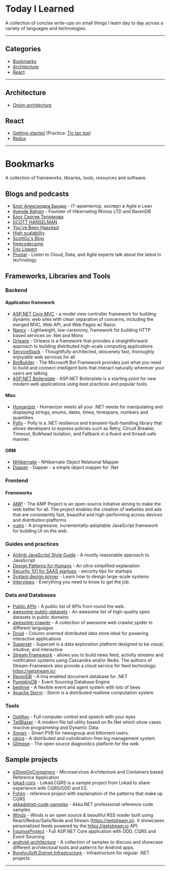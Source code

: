 # Today I Learned
A collection of concise write-ups on small things I learn day to day across a variety of languages and technologies.

---

## Categories

* [Bookmarks](#bookmarks)
* [Architecture](#architecture)
* [React](#react)

---

## Architecture

- [Onion architecture]()

## React

- [Getting-started](articles/react.md) (Practice: [Tic tac toe](practice/react/redux-sample))
- [Redux]()

---
# Bookmarks

A collection of frameworks, libraries, tools, resources and software.

## Blogs and podcasts
 - [Блог Александра Бындю](http://blog.byndyu.ru/) - IT-архитектор, эксперт в Agile и Lean
 - [Ayende Rahien](https://ayende.com/blog/) - Founder of Hibernating Rhinos LTD and RavenDB
 - [Блог Сергея Теплякова](http://sergeyteplyakov.blogspot.co.uk/)
 - [SCOTT HANSELMAN](https://www.hanselman.com/blog/)
 - [You've Been Haacked](http://haacked.com/)
 - [High scalability](http://highscalability.com/)
 - [ScottGu's Blog](https://weblogs.asp.net/scottgu)
 - [freecodecamp](https://medium.freecodecamp.com/)
 - [Eric Lippert](https://ericlippert.com/)
 - [Pivotal](https://content.pivotal.io/podcasts) - Listen to Cloud, Data, and Agile experts talk about the latest in technology.

## Frameworks, Libraries and Tools
### Backend
#### Application framework
 - [ASP.NET Core MVC](https://github.com/aspnet/Mvc) -  a model view controller framework for building dynamic web sites with clean separation of concerns, including the merged MVC, Web API, and Web Pages w/ Razor.
 - [Nancy](https://github.com/NancyFx/Nancy) - Lightweight, low-ceremony, framework for building HTTP based services on .Net and Mono
 - [Orleans](https://github.com/dotnet/orleans) - Orleans is a framework that provides a straightforward approach to building distributed high-scale computing applications
 - [ServiceStack](https://github.com/ServiceStack/ServiceStack) - Thoughtfully architected, obscenely fast, thoroughly enjoyable web services for all 
 - [BotBuilder](https://github.com/Microsoft/BotBuilder) - The Microsoft Bot Framework provides just what you need to build and connect intelligent bots that interact naturally wherever your users are talking
 - [ASP.NET Boilerplate](https://github.com/aspnetboilerplate/aspnetboilerplate) - ASP.NET Boilerplate is a starting point for new modern web applications using best practices and popular tools.

#### Misc
 - [Humanizer](https://github.com/Humanizr/Humanizer) - Humanizer meets all your .NET needs for manipulating and displaying strings, enums, dates, times, timespans, numbers and quantities 
 - [Polly](https://github.com/App-vNext/Polly) - Polly is a .NET resilience and transient-fault-handling library that allows developers to express policies such as Retry, Circuit Breaker, Timeout, Bulkhead Isolation, and Fallback in a fluent and thread-safe manner.

#### ORM
 - [NHibernate](https://github.com/nhibernate/nhibernate-core) - NHibernate Object Relational Mapper
 - [Dapper](https://github.com/StackExchange/Dapper) - Dapper - a simple object mapper for .Net

### Frontend
#### Frameworks
 - [AMP](https://github.com/ampproject/amphtml) - The AMP Project is an open-source initiative aiming to make the web better for all. The project enables the creation of websites and ads that are consistently fast, beautiful and high-performing across devices and distribution platforms
 - [vuejs](https://github.com/vuejs/vue) - A progressive, incrementally-adoptable JavaScript framework for building UI on the web.

### Guides and practices
 - [Airbnb JavaScript Style Guide](https://github.com/airbnb/javascript) - A mostly reasonable approach to JavaScript
 - [Design Patterns for Humans](https://github.com/kamranahmedse/design-patterns-for-humans) - An ultra-simplified explanation
 - [Security 101 for SAAS startups](https://github.com/forter/security-101-for-saas-startups) - security tips for startups
 - [System design primer](https://github.com/donnemartin/system-design-primer) - Learn how to design large-scale systems
 - [Interviews](https://github.com/kdn251/interviews) - Everything you need to know to get the job.

### Data and Databases 
 - [Public APIs](https://github.com/abhishekbanthia/Public-APIs) - A public list of APIs from round the web.
 - [awesome-public-datasets](https://github.com/caesar0301/awesome-public-datasets) - An awesome list of high-quality open datasets in public domains 
 - [awesome-crawler](https://github.com/BruceDone/awesome-crawler) - A collection of awesome web crawler,spider in different languages
 - [Druid](https://github.com/druid-io/druid) - Column oriented distributed data store ideal for powering interactive applications 
 - [Superset](https://github.com/airbnb/superset) - Superset is a data exploration platform designed to be visual, intuitive, and interactive
 - [Stream Framework](https://github.com/tschellenbach/Stream-Framework) - allows you to build news feed, activity streams and notification systems using Cassandra and/or Redis. The authors of Stream-Framework also provide a cloud service for feed technology: https://getstream.io/
 - [RavenDB](https://github.com/ravendb/ravendb) - A linq enabled document database for .NET
 - [PumpkinDB](https://github.com/PumpkinDB/PumpkinDB) - Event Sourcing Database Engine
 - [beehive](https://github.com/muesli/beehive) - A flexible event and agent system with lots of bees
 - [Apache Storm](https://github.com/apache/storm) - Storm is a distributed realtime computation system

### Tools
 - [OptiKey](https://github.com/OptiKey/OptiKey) - Full computer control and speech with your eyes 
 - [TailBlazer](https://github.com/RolandPheasant/TailBlazer) - A modern file tail utility based on Rx.Net which show cases reactive programming and Dynamic Data
 - [Sonarr](https://github.com/Sonarr/Sonarr) - Smart PVR for newsgroup and bittorrent users.
 - [oklog](https://github.com/oklog/oklog) - A distributed and coördination-free log management system
 - [Glimpse](https://github.com/Glimpse/Glimpse) - The open source diagnostics platform for the web

## Sample projects
- [eShopOnContainers](https://github.com/dotnet-architecture/eShopOnContainers) - Microservices Architecture and Containers based Reference Application
- [lokad-cqrs](https://github.com/Lokad/lokad-cqrs) - Lokad.CQRS is a sample project from Lokad to share experience with CQRS/DDD and ES.
- [Fohjin](https://github.com/MarkNijhof/Fohjin) - reference project with explaination of the patterns that make up CQRS
- [akkadotnet-code-samples](https://github.com/petabridge/akkadotnet-code-samples) - Akka.NET professional reference code samples
- [Winds](https://github.com/GetStream/Winds) - Winds is an open source & beautiful RSS reader built using React/Redux/Sails/Node and Stream (https://getstream.io). It showcases personalized feeds powered by the https://getstream.io API.
- [EquinoxProject](https://github.com/EduardoPires/EquinoxProject) - Full ASP.NET Core application with DDD, CQRS and Event Sourcing 
- [android-architecture](https://github.com/googlesamples/android-architecture) - A collection of samples to discuss and showcase different architectural tools and patterns for Android apps.
- [ByndyuSoft.Dotnet.Infrastructure](https://github.com/Byndyusoft/ByndyuSoft.Dotnet.Infrastructure) - Infrastructure for regular .NET projects 
---
